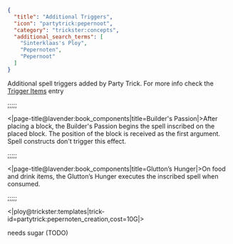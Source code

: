 ```json
{
  "title": "Additional Triggers",
  "icon": "partytrick:pepernoot",
  "category": "trickster:concepts",
  "additional_search_terms": [
    "Sinterklaas's Ploy",
    "Pepernoten",
    "Pepernoot"
  ]
}
```

Additional spell triggers added by Party Trick. For more info check the [Trigger Items](^trickster:concepts/trigger_items) entry

;;;;;

<|page-title@lavender:book_components|title=Builder's Passion|>After placing a block,
the Builder's Passion begins the spell inscribed on the placed block. The position of the block is received as the first argument. Spell constructs don't trigger this effect.

;;;;;

<|page-title@lavender:book_components|title=Glutton’s Hunger|>On food and drink items, 
the Glutton’s Hunger executes the inscribed spell when consumed.

;;;;;

<|ploy@trickster:templates|trick-id=partytrick:pepernoten_creation,cost=10G|>

needs sugar (TODO)